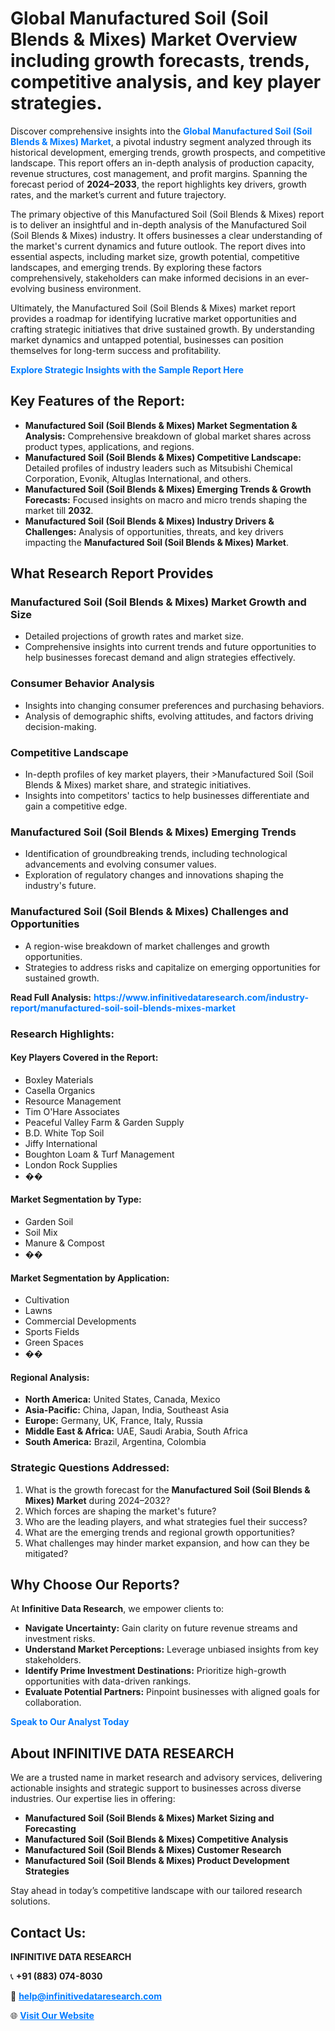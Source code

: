 <h1>Global Manufactured Soil (Soil Blends & Mixes) Market Overview including growth forecasts, trends, competitive analysis, and key player strategies.</h1>
<p>
Discover comprehensive insights into the 
<a href="https://www.infinitivedataresearch.com/industry-report/manufactured-soil-soil-blends-mixes-market" rel="dofollow" style="color: #007BFF; text-decoration: none;"><strong>Global Manufactured Soil (Soil Blends & Mixes) Market</strong></a>, a pivotal industry segment analyzed through its historical development, emerging trends, growth prospects, and competitive landscape. This report offers an in-depth analysis of production capacity, revenue structures, cost management, and profit margins. Spanning the forecast period of <strong>2024–2033</strong>, the report highlights key drivers, growth rates, and the market’s current and future trajectory.
</p>
<p>
The primary objective of this Manufactured Soil (Soil Blends & Mixes) report is to deliver an insightful and in-depth analysis of the Manufactured Soil (Soil Blends & Mixes) industry. It offers businesses a clear understanding of the market's current dynamics and future outlook. The report dives into essential aspects, including market size, growth potential, competitive landscapes, and emerging trends. By exploring these factors comprehensively, stakeholders can make informed decisions in an ever-evolving business environment.
</p>
<p>
Ultimately, the Manufactured Soil (Soil Blends & Mixes) market report provides a roadmap for identifying lucrative market opportunities and crafting strategic initiatives that drive sustained growth. By understanding market dynamics and untapped potential, businesses can position themselves for long-term success and profitability.
</p>
<p>
<a href="https://www.infinitivedataresearch.com/request-sample/reportId=104883" style="color: #007BFF; text-decoration: none;"><strong>Explore Strategic Insights with the Sample Report Here</strong></a>
</p>

<h2>Key Features of the Report:</h2>
<ul>
<li><strong>Manufactured Soil (Soil Blends & Mixes) Market Segmentation & Analysis:</strong> Comprehensive breakdown of global market shares across product types, applications, and regions.</li>
<li><strong>Manufactured Soil (Soil Blends & Mixes) Competitive Landscape:</strong> Detailed profiles of industry leaders such as Mitsubishi Chemical Corporation, Evonik, Altuglas International, and others.</li>
<li><strong>Manufactured Soil (Soil Blends & Mixes) Emerging Trends & Growth Forecasts:</strong> Focused insights on macro and micro trends shaping the market till <strong>2032</strong>.</li>
<li><strong>Manufactured Soil (Soil Blends & Mixes) Industry Drivers & Challenges:</strong> Analysis of opportunities, threats, and key drivers impacting the <strong>Manufactured Soil (Soil Blends & Mixes) Market</strong>.</li>
</ul>

<h2>What Research Report Provides</h2>
<h3>Manufactured Soil (Soil Blends & Mixes) Market Growth and Size</h3>
<ul>
<li>Detailed projections of growth rates and market size.</li>
<li>Comprehensive insights into current trends and future opportunities to help businesses forecast demand and align strategies effectively.</li>
</ul>

<h3>Consumer Behavior Analysis</h3>
<ul>
<li>Insights into changing consumer preferences and purchasing behaviors.</li>
<li>Analysis of demographic shifts, evolving attitudes, and factors driving decision-making.</li>
</ul>

<h3>Competitive Landscape</h3>
<ul>
<li>In-depth profiles of key market players, their >Manufactured Soil (Soil Blends & Mixes) market share, and strategic initiatives.</li>
<li>Insights into competitors' tactics to help businesses differentiate and gain a competitive edge.</li>
</ul>

<h3>Manufactured Soil (Soil Blends & Mixes) Emerging Trends</h3>
<ul>
<li>Identification of groundbreaking trends, including technological advancements and evolving consumer values.</li>
<li>Exploration of regulatory changes and innovations shaping the industry's future.</li>
</ul>

<h3>Manufactured Soil (Soil Blends & Mixes) Challenges and Opportunities</h3>
<ul>
<li>A region-wise breakdown of market challenges and growth opportunities.</li>
<li>Strategies to address risks and capitalize on emerging opportunities for sustained growth.</li>
</ul>
<p><strong>Read Full Analysis:</strong> <a href="https://www.infinitivedataresearch.com/industry-report/manufactured-soil-soil-blends-mixes-market" rel="dofollow" style="color: #007BFF; text-decoration: none;"><strong>https://www.infinitivedataresearch.com/industry-report/manufactured-soil-soil-blends-mixes-market</strong></a></p>
<h3>Research Highlights:</h3>
<h4>Key Players Covered in the Report:</h4>
<ul><li>Boxley Materials</li><li>Casella Organics</li><li>Resource Management</li><li>Tim O&#039;Hare Associates</li><li>Peaceful Valley Farm &amp; Garden Supply</li><li>B.D. White Top Soil</li><li>Jiffy International</li><li>Boughton Loam &amp; Turf Management</li><li>London Rock Supplies</li><li>��</li></ul>
<h4>Market Segmentation by Type:</h4>
<ul><li>Garden Soil</li><li>Soil Mix</li><li>Manure &amp; Compost</li><li>��</li></ul>
<h4>Market Segmentation by Application:</h4>
<ul><li>Cultivation</li><li>Lawns</li><li>Commercial Developments</li><li>Sports Fields</li><li>Green Spaces</li><li>��</li></ul>

<h4>Regional Analysis:</h4>
<ul>
<li><strong>North America:</strong> United States, Canada, Mexico</li>
<li><strong>Asia-Pacific:</strong> China, Japan, India, Southeast Asia</li>
<li><strong>Europe:</strong> Germany, UK, France, Italy, Russia</li>
<li><strong>Middle East & Africa:</strong> UAE, Saudi Arabia, South Africa</li>
<li><strong>South America:</strong> Brazil, Argentina, Colombia</li>
</ul>

<h3>Strategic Questions Addressed:</h3>
<ol>
<li>What is the growth forecast for the <strong>Manufactured Soil (Soil Blends & Mixes) Market</strong> during 2024–2032?</li>
<li>Which forces are shaping the market's future?</li>
<li>Who are the leading players, and what strategies fuel their success?</li>
<li>What are the emerging trends and regional growth opportunities?</li>
<li>What challenges may hinder market expansion, and how can they be mitigated?</li>
</ol>

<h2>Why Choose Our Reports?</h2>
<p>At <strong>Infinitive Data Research</strong>, we empower clients to:</p>
<ul>
<li><strong>Navigate Uncertainty:</strong> Gain clarity on future revenue streams and investment risks.</li>
<li><strong>Understand Market Perceptions:</strong> Leverage unbiased insights from key stakeholders.</li>
<li><strong>Identify Prime Investment Destinations:</strong> Prioritize high-growth opportunities with data-driven rankings.</li>
<li><strong>Evaluate Potential Partners:</strong> Pinpoint businesses with aligned goals for collaboration.</li>
</ul>
<p><a href="https://www.infinitivedataresearch.com/industry-report/manufactured-soil-soil-blends-mixes-market" rel="dofollow" style="color: #007BFF; text-decoration: none;"><strong>Speak to Our Analyst Today</strong></a></p>

<h2>About INFINITIVE DATA RESEARCH</h2>
<p>We are a trusted name in market research and advisory services, delivering actionable insights and strategic support to businesses across diverse industries. Our expertise lies in offering:</p>
<ul>
<li><strong>Manufactured Soil (Soil Blends & Mixes) Market Sizing and Forecasting</strong></li>
<li><strong>Manufactured Soil (Soil Blends & Mixes) Competitive Analysis</strong></li>
<li><strong>Manufactured Soil (Soil Blends & Mixes) Customer Research</strong></li>
<li><strong>Manufactured Soil (Soil Blends & Mixes) Product Development Strategies</strong></li>
</ul>
<p>Stay ahead in today’s competitive landscape with our tailored research solutions.</p>

<h2>Contact Us:</h2>
<p><strong>INFINITIVE DATA RESEARCH</strong></p>
<p>📞 <strong>+91 (883) 074-8030</strong></p>
<p>📧 <strong><a href="mailto:help@infinitivedataresearch.com" style="color: #007BFF;">help@infinitivedataresearch.com</a></strong></p>
<p>🌐 <strong><a href="https://www.infinitivedataresearch.com" rel="dofollow" style="color: #007BFF;">Visit Our Website</a></strong></p>